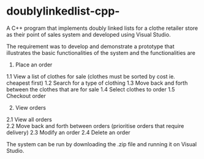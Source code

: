 # doublylinkedlist-cpp-

A C++ program that implements doubly linked lists for a clothe retailer store as their point of sales system and developed using Visual Studio.

The requirement was to develop and demonstrate a prototype that illustrates the basic functionalities of the system and the functionalities are 

1. Place an order 
  
  1.1   View a list of clothes for sale (clothes must be sorted by cost ie. cheapest first) 
  1.2   Search for a type of clothing 
  1.3   Move back and forth between the clothes that are for sale 
  1.4   Select clothes to order 
  1.5   Checkout order 

2. View orders 
  
  2.1  View all orders  
  2.2  Move back and forth between orders (prioritise orders that require delivery) 
  2.3  Modify an order 
  2.4  Delete an order   
  
 The system can be run by downloading the .zip file and running it on Visual Studio.
